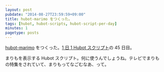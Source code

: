 ```yaml
---
layout: post
pubdate: "2014-08-27T23:59:59+09:00"
title: hubot-marimo をつくった。
tags: [hubot, hubot-scripts, hubot-script-per-day]
minutes: 1
pagetype: posts
---
```

[hubot-marimo][gh:bouzuya/hubot-marimo] をつくった。[1 日 1 Hubot スクリプト][hubot-script-per-day]の 45 日目。

まりもを表示する Hubot スクリプト。何に使うんでしょうね。テレビでまりもの特集をされていて、まりもってなごむなあ、って。

[gh:bouzuya/hubot-marimo]: https://github.com/bouzuya/hubot-marimo
[hubot-script-per-day]: http://blog.bouzuya.net/posts?tags=hubot-script-per-day
